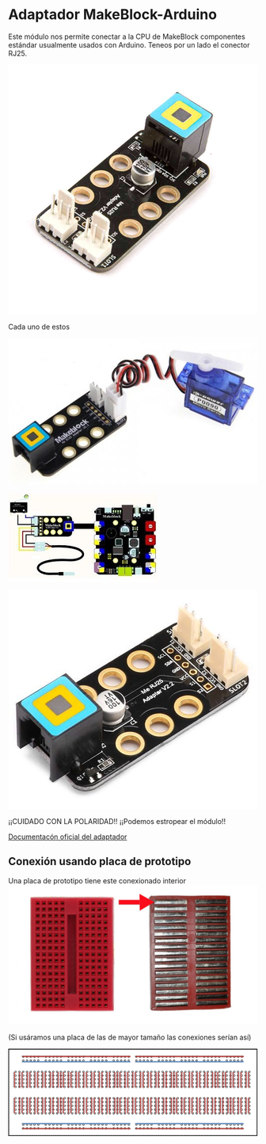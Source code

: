 # Adaptador MakeBlock-Arduino

Este módulo nos permite conectar a la CPU de MakeBlock componentes estándar usualmente usados con Arduino. Teneos por un lado el conector RJ25.

![MakeBlock-ArduinoAdapter by MakeBlock](../images/MakeBlock-ArduinoAdapger.jpg)

Cada uno de estos 

![Conexion servo](../images/0-bfefd9cb-503-Modulo-adattatore-RJ25-Me-RJ25-Adapter.jpg)


![Conexion sensor temperatura e interruptor](../images/0-5897195d-600-Modulo-adattatore-RJ25-Me-RJ25-Adapter.jpg)




![Pinout conexion](../images/0-415dc528-503-Modulo-adattatore-RJ25-Me-RJ25-Adapter.jpg)


¡¡CUIDADO CON LA POLARIDAD!! ¡¡Podemos estropear el módulo!!


[Documentacón oficial del adaptador](https://www.makeblock.com/project/me-rj25-adapter)

## Conexión usando placa de prototipo


Una placa de prototipo tiene este conexionado interior 
![breadboar mini](../images/MiniBreadBoardInside_bySparkfun.jpg)


(Si usáramos una placa de las de mayor tamaño las conexiones serían así)

![breadboard](../images/breadboard1.gif)
